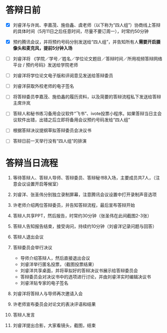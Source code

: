 # 答辩日前
- [x] 刘睿洋与许岚、李嘉茂、施伯鑫、虞老师（以下称为“四人组”）协商线上答辩的具体时间（5月11日之后任意时间，尽量不要订周一），时常约50分钟

- [x] 预约腾讯会议，并将预约号码分别发送给“四人组”，并告知所有人**需要开启摄像头和麦克风，提前5分钟入场**

- [ ] 刘睿洋将 《学院／学号／姓名／学位论文题目／答辩时间／所用视频答辩网络平台 / 预约号码》发送给学院老师

- [ ] 刘睿洋将学位论文电子版和评阅意见发送给答辩委员

- [ ] 刘睿洋获取外校老师的电子签名

- [ ] 将答辩委员李嘉茂、施伯鑫的履历资料，以及简要的答辩流程私下发送给答辩主席许岚

- [ ] 答辩人和秘书练习备用会议软件“飞书”、ivote投票小程序。如果答辩当日主会议软件出错，出错之后立即将备用会议预约号码发给“四人组”

- [ ] 根据答辩决议提纲草拟答辩委员会决议书

- [ ] 答辩日前一天举行没有“四人组”的排演


# 答辩当日流程
1. 等待答辩人、答辩人导师、答辩委员、答辩秘书B入场，主要成员共7人，（注意会议设置开启等候室）

1. 刘睿洋、张圣伟分别独立录制屏幕，注意腾讯会议设置中打开录制声音选项

2. 许老师介绍两位答辩委员，并告知答辩流程，最后宣布答辩开始

3. 答辩人共享PPT，然后报告，时常约30分钟（张圣伟在此间截图2-3张）

4. 答辩人告知报告结束，接受询问，持续约10分钟（刘睿洋记录问题与回答）

5. 答辩人退出会议

6. 答辩委员会举行决议

    * 导师介绍答辩人，然后直接退出会议
    * 刘睿洋举行匿名投票，（截图投票结果）
    * 刘睿洋共享桌面，并将草拟好的答辩决议书展示给答辩委员会
    * 答辩委员会对决议书中的选项进行讨论，并由刘睿洋实时编辑决议书
    * 刘睿洋贴专家的电子签名

7. 刘睿洋将答辩人与导师再次邀请入会

8. 许老师宣布委员会对论文的表决评语和结果

9. 答辩人发言

10. 刘睿洋提出合影，大家看镜头，截图，结束
